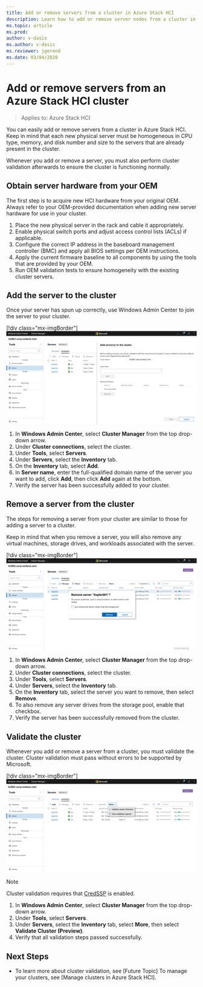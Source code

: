 ```yaml
---
title: Add or remove servers from a cluster in Azure Stack HCI
description: Learn how to add or remove server nodes from a cluster in Azure Stack HCI 
ms.topic: article
ms.prod: 
author: v-dasis
ms.author: v-dasis
ms.reviewer: jgerend
ms.date: 03/04/2020
---
```


# Add or remove servers from an Azure Stack HCI cluster

>Applies to: Azure Stack HCI

You can easily add or remove servers from a cluster in Azure Stack HCI. Keep in mind that each new physical server must be homogeneous in CPU type, memory, and disk number and size to the servers that are already present in the cluster.

Whenever you add or remove a server, you must also perform cluster validation afterwards to ensure the cluster is functioning normally.

## Obtain server hardware from your OEM ##

The first step is to acquire new HCI hardware from your original OEM. Always refer to your OEM-provided documentation when adding new server hardware for use in your cluster.

1. Place the new physical server in the rack and cable it appropriately.
1. Enable physical switch ports and adjust access control lists (ACLs) if applicable.
1. Configure the correct IP address in the baseboard management controller (BMC) and apply all BIOS settings per OEM instructions.
1. Apply the current firmware baseline to all components by using the tools that are provided by your OEM.
1. Run OEM validation tests to ensure homogeneity with the existing cluster servers.

## Add the server to the cluster ##

Once your server has spun up correctly, use Windows Admin Center to join the server to your cluster.

[!div class="mx-imgBorder"]
![Add server node](media/manage-cluster/add-server.png)

1. In **Windows Admin Center**, select **Cluster Manager** from the top drop-down arrow.
1. Under **Cluster connections**, select the cluster.
1. Under **Tools**, select **Servers**.
1. Under **Servers**, select the **Inventory** tab.
1. On the **Inventory** tab, select **Add**.
1. In **Server name**, enter the full-qualified domain name of the server you want to add, click **Add**, then click **Add** again at the bottom.
1. Verify the server has been successfully added to your cluster.

## Remove a server from the cluster ##

The steps for removing a server from your cluster are similar to those for adding a server to a cluster.

Keep in mind that when you remove a server, you will also remove any virtual machines, storage drives, and workloads associated with the server.

[!div class="mx-imgBorder"]
![Remove server node](media/manage-cluster/remove-server.png)

1. In **Windows Admin Center**, select **Cluster Manager** from the top drop-down arrow.
1. Under **Cluster connections**, select the cluster.
1. Under **Tools**, select **Servers**.
1. Under **Servers**, select the **Inventory** tab.
1. On the **Inventory** tab, select the server you want to remove, then select **Remove**.
1. To also remove any server drives from the storage pool, enable that checkbox.
1. Verify the server has been successfully removed from the cluster.

## Validate the cluster ##

Whenever you add or remove a server from a cluster, you must validate the cluster. Cluster validation must pass without errors to be supported by Microsoft.

[!div class="mx-imgBorder"]
![Validate cluster](media//manage-cluster/validate-cluster.png)

> [!NOTE]
> Cluster validation requires that [CredSSP](https://docs.microsoft.com/windows-server/manage/windows-admin-center/understand/faq#does-windows-admin-center-use-credssp) is enabled.

1. In **Windows Admin Center**, select **Cluster Manager** from the top drop-down arrow.
1. Under **Tools**, select **Servers**.
1. Under **Servers**, select the **Inventory** tab, select **More**, then select **Validate Cluster (Preview)**.
1. Verify that all validation steps passed successfully.

## Next Steps ##

 - To learn more about cluster validation, see [Future Topic]
 To manage your clusters, see [Manage clusters in Azure Stack HCI].